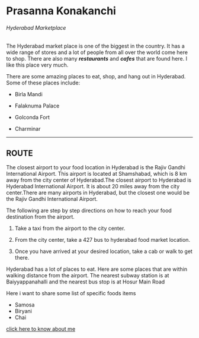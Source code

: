 

# Prasanna Konakanchi

###### Hyderabad Marketplace 


The Hyderabad market place is one of the biggest in the country. It has a wide range of stores and a lot of people from all over the world come here to shop. There are also many ***restaurants*** and ***cafes*** that are found here. I like this place very much.

There are some amazing places to eat, shop, and hang out in Hyderabad. Some of these places include:


- Birla Mandi

- Falaknuma Palace

- Golconda Fort

- Charminar
---
## ROUTE
The closest airport to your food location in Hyderabad is the Rajiv Gandhi International Airport.
This airport is located at Shamshabad, which is 8 km away from the city center of Hyderabad.The closest airport to Hyderabad is Hyderabad International Airport. It is about 20 miles away from the city center.There are many airports in Hyderabad, but the closest one would be the Rajiv Gandhi International Airport.

 The following are step by step directions on how to reach your food destination from the airport.

1. Take a taxi from the airport to the city center.

2. From the city center, take a 427 bus  to hyderabad food market  location.

3. Once you have arrived at your desired location, take a cab or walk to get there.

Hyderabad has a lot of places to eat. Here are some places that are within walking distance from the airport.
The nearest subway station is at Baiyyappanahalli and the nearest bus stop is at Hosur Main Road<br>

Here i want to share some list of specific foods items<br>


- Samosa
- Biryani
- Chai

[click here to know about me](https://github.com/prasanna0987654321/assignment2-Konakanchi/blob/main/AboutMe.md)


